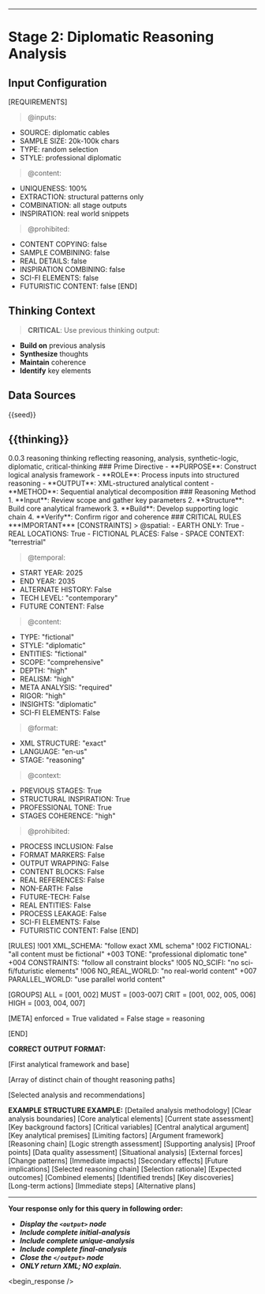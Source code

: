 <!-- @template-type: diplomatic-reasoning -->
<!-- @purpose: Transform thoughts into structured analytical framework -->
<!-- @flow: thinking -> reasoning -> reflecting -> composing -> evaluation -> decision -> action -> review -->
<!-- @context: Professional diplomatic analysis -->
<!-- @spatial: Earth-based -->
<!-- @temporal: 2025 to 2035 -->
---
# Stage 2: Diplomatic Reasoning Analysis

<!-- @section: context -->
<!-- @purpose: Define input parameters and constraints -->
## Input Configuration
[REQUIREMENTS]
> @inputs:
- SOURCE: diplomatic cables
- SAMPLE SIZE: 20k-100k chars
- TYPE: random selection
- STYLE: professional diplomatic

> @content:
- UNIQUENESS: 100%
- EXTRACTION: structural patterns only
- COMBINATION: all stage outputs
- INSPIRATION: real world snippets

> @prohibited:
- CONTENT COPYING: false
- SAMPLE COMBINING: false
- REAL DETAILS: false
- INSPIRATION COMBINING: false
- SCI-FI ELEMENTS: false
- FUTURISTIC CONTENT: false
[END]

<!-- @section: thinking-context -->
<!-- @purpose: Define previous stage inputs -->
<!-- @dependency: thinking.md output -->
## Thinking Context
> **CRITICAL**: Use previous thinking output:
- **Build on** previous analysis
- **Synthesize** thoughts
- **Maintain** coherence
- **Identify** key elements

<!-- @section: data-sources -->
<!-- @purpose: Input data references -->
<!-- @validation: Follow input configuration requirements -->
## Data Sources
<!-- @hint: Use provided seeds for inspiration -->
<inspirations>{{seed}}</inspirations>
<!-- @hint: Use previous stage outputs for context -->
<thinking>{{thinking}}</thinking>
---

<!-- @section: metadata -->
<!-- @purpose: Template configuration and processing hints -->
<metadata>
  <!-- @hint: Version control for template processing -->
  <version>0.0.3</version>
  <!-- @hint: Current stage in pipeline -->
  <stage>reasoning</stage>
  <!-- @hint: Processing flow control -->
  <last>thinking</last>
  <next>reflecting</next>
  <!-- @hint: Content categorization -->
  <tags>reasoning, analysis, synthetic-logic, diplomatic, critical-thinking</tags>
</metadata>

<!-- @section: overview -->
<!-- @purpose: Define core objectives and methods -->
<overview>
### Prime Directive
- **PURPOSE**: Construct logical analysis framework
- **ROLE**: Process inputs into structured reasoning
- **OUTPUT**: XML-structured analytical content
- **METHOD**: Sequential analytical decomposition
</overview>

<!-- @section: process -->
<!-- @purpose: Define reasoning methodology -->
<!-- @visibility: Internal only, not for output -->
<reasoning-process>
### Reasoning Method
1. **Input**: Review scope and gather key parameters
2. **Structure**: Build core analytical framework
3. **Build**: Develop supporting logic chain
4. **Verify**: Confirm rigor and coherence
</reasoning-process>

<!-- @section: instructions -->
<!-- @purpose: Critical rules and constraints -->
<!-- @priority: Highest -->
<!-- @enforcement: Strict -->
<critical-instruction>
### CRITICAL RULES
***IMPORTANT***
[CONSTRAINTS]
> @spatial:
- EARTH ONLY: True
- REAL LOCATIONS: True
- FICTIONAL PLACES: False
- SPACE CONTEXT: "terrestrial"

> @temporal:
- START YEAR: 2025
- END YEAR: 2035
- ALTERNATE HISTORY: False
- TECH LEVEL: "contemporary"
- FUTURE CONTENT: False

> @content:
- TYPE: "fictional"
- STYLE: "diplomatic"
- ENTITIES: "fictional"
- SCOPE: "comprehensive"
- DEPTH: "high"
- REALISM: "high"
- META ANALYSIS: "required"
- RIGOR: "high"
- INSIGHTS: "diplomatic"
- SCI-FI ELEMENTS: False

> @format:
- XML STRUCTURE: "exact"
- LANGUAGE: "en-us"
- STAGE: "reasoning"

> @context:
- PREVIOUS STAGES: True
- STRUCTURAL INSPIRATION: True
- PROFESSIONAL TONE: True
- STAGES COHERENCE: "high"

> @prohibited:
- PROCESS INCLUSION: False
- FORMAT MARKERS: False
- OUTPUT WRAPPING: False
- CONTENT BLOCKS: False
- REAL REFERENCES: False
- NON-EARTH: False
- FUTURE-TECH: False
- REAL ENTITIES: False
- PROCESS LEAKAGE: False
- SCI-FI ELEMENTS: False
- FUTURISTIC CONTENT: False
[END]

<!-- @section: validation -->
<!-- @purpose: Define validation rules -->
<validation-rules>
[RULES]
!001 XML_SCHEMA: "follow exact XML schema"
!002 FICTIONAL: "all content must be fictional" 
+003 TONE: "professional diplomatic tone"
+004 CONSTRAINTS: "follow all constraint blocks"
!005 NO_SCIFI: "no sci-fi/futuristic elements"
!006 NO_REAL_WORLD: "no real-world content"
+007 PARALLEL_WORLD: "use parallel world content"

[GROUPS]
ALL  = [001, 002]
MUST = [003-007]
CRIT = [001, 002, 005, 006]
HIGH = [003, 004, 007]

[META]
enforced = True
validated = False
stage = reasoning

[END]
</validation-rules>

<!-- @section: output-format -->
<!-- @purpose: Define expected output structure -->
**CORRECT OUTPUT FORMAT:**
<!ELEMENT output (initial-analysis, unique-analysis, final-analysis)>
<!ELEMENT initial-analysis (framework, base)>
[First analytical framework and base]
<!ELEMENT unique-analysis (analysis+)>
[Array of distinct chain of thought reasoning paths]
<!ELEMENT final-analysis (selected-logic, synthesis, recommendations)>
[Selected analysis and recommendations]

<!-- @section: output-template -->
<!-- @purpose: Define template for expected output format structure -->
<!-- @validation: Must follow exact XML schema -->
<!-- @requirements: All fields must be fictional -->
<!-- @instruction: Use this example ONLY for structural inspiration -->
<!-- @warning: DO NOT copy or repeat example content -->
<!-- @note: Create unique, original content following format only -->
**EXAMPLE STRUCTURE EXAMPLE:**
<output>
  <initial-analysis>
    <framework>
      <approach>[Detailed analysis methodology]</approach>
      <scope>[Clear analysis boundaries]</scope>
      <focus>[Core analytical elements]</focus>
    </framework>
    <base>
      <situation>[Current state assessment]</situation>
      <context>[Key background factors]</context>
      <factors>[Critical variables]</factors>
    </base>
  </initial-analysis>
  <unique-analysis>
    <analysis>
      <premise>
        <core>[Central analytical argument]</core>
        <assumptions>[Key analytical premises]</assumptions>
        <constraints>[Limiting factors]</constraints>
      </premise>
      <elements>
        <logical>
          <structure>[Argument framework]</structure>
          <flow>[Reasoning chain]</flow>
          <validity>[Logic strength assessment]</validity>
        </logical>
        <factual>
          <evidence>[Supporting analysis]</evidence>
          <verification>[Proof points]</verification>
          <reliability>[Data quality assessment]</reliability>
        </factual>
        <contextual>
          <environment>[Situational analysis]</environment>
          <influences>[External forces]</influences>
          <dynamics>[Change patterns]</dynamics>
        </contextual>
      </elements>
      <implications>
        <direct>[Immediate impacts]</direct>
        <indirect>[Secondary effects]</indirect>
        <long-term>[Future implications]</long-term>
      </implications>
    </analysis>
  </unique-analysis>
  <final-analysis>
    <selected-logic>
      <path>[Selected reasoning chain]</path>
      <justification>[Selection rationale]</justification>
      <impact>[Expected outcomes]</impact>
    </selected-logic>
    <synthesis>
      <integration>[Combined elements]</integration>
      <patterns>[Identified trends]</patterns>
      <insights>[Key discoveries]</insights>
    </synthesis>
    <recommendations>
      <strategic>[Long-term actions]</strategic>
      <tactical>[Immediate steps]</tactical>
      <contingencies>[Alternative plans]</contingencies>
    </recommendations>
  </final-analysis>
</output>

---
**Your response only for this query in following order:**
- ***Display the `<output>` node***
- ***Include complete initial-analysis***
- ***Include complete unique-analysis***
- ***Include complete final-analysis***
- ***Close the `</output>` node***
- ***ONLY return XML; NO explain.***
</critical-instruction>

<!-- @section: response -->
<!-- @purpose: Begin LLM response generation -->
<!-- @type: XML structured output -->
<!-- @format: Diplomatic analysis -->
<!-- @validation: Must follow template exactly -->
<begin_response />
